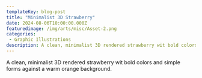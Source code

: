 ```yaml
---
templateKey: blog-post
title: "Minimalist 3D Strawberry"
date: 2024-08-06T10:00:00.000Z
featuredimage: /img/arts/misc/Asset-2.png
categories:
 - Graphic Illustrations 
description: A clean, minimalist 3D rendered strawberry wit bold colors and simple forms against a warm orange background.
---
```


A clean, minimalist 3D rendered strawberry wit bold colors and simple forms against a warm orange background.
